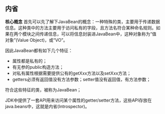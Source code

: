 ## 内省

**核心概念**
 首先可以先了解下JavaBean的概念：一种特殊的类，主要用于传递数据信息。这种类中的方法主要用于访问私有的字段，且方法名符合某种命名规则。如果在两个模块之间传递信息，可以将信息封装进JavaBean中，这种对象称为“值对象”(Value Object)，或“VO”。

因此JavaBean都有如下几个特征：

* 属性都是私有的；
* 有无参的public构造方法；
* 对私有属性根据需要提供公有的getXxx方法以及setXxx方法；
* getters必须有返回值没有方法参数；setter值没有返回值，有方法参数；

符合这些特征的类，被称为JavaBean；

JDK中提供了一套API用来访问某个属性的getter/setter方法，这些API存放在java.beans中，这就是内省(Introspector)。

